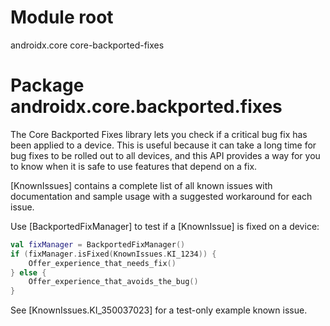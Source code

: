 # Module root

androidx.core core-backported-fixes

# Package androidx.core.backported.fixes

The Core Backported Fixes library lets you check if a critical bug
fix has been applied to a device. This is useful because it can take a long time for bug fixes to be
rolled out to all devices, and this API provides a way for you to know when it is safe to use
features that depend on a fix.

[KnownIssues] contains a complete list of all known issues with documentation and sample usage with a
suggested workaround for each issue.

Use [BackportedFixManager] to test if a [KnownIssue] is fixed on a device:

```kotlin
val fixManager = BackportedFixManager()
if (fixManager.isFixed(KnownIssues.KI_1234)) {
    Offer_experience_that_needs_fix()
} else {
    Offer_experience_that_avoids_the_bug()
}
```

See [KnownIssues.KI_350037023] for a test-only example known issue.
